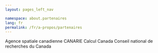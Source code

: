 ```yaml
---
layout: pages_left_nav

namespace: about.partenaires
lang: fr
permalink: /fr/a-propos/partenaires
---
```


<!-- Content start -->

Agence spatiale canadienne
CANARIE
Calcul Canada
Conseil national de recherches du Canada

<!-- Content end -->
